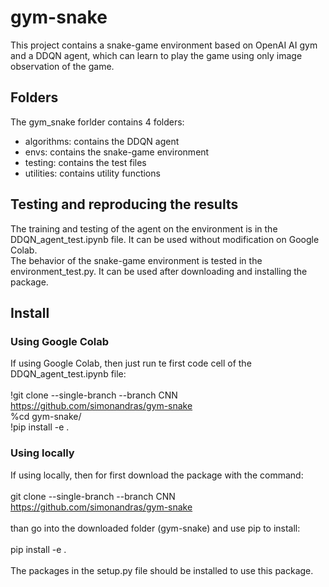 # gym-snake

This project contains a snake-game environment based on OpenAI AI gym and a DDQN agent, which can learn to play the game using only image observation of the game.

## Folders
The gym_snake forlder contains 4 folders: <br>
- algorithms: contains the DDQN agent
- envs: contains the snake-game environment
- testing: contains the test files
- utilities: contains utility functions

## Testing and reproducing the results

The training and testing of the agent on the environment is in the DDQN_agent_test.ipynb file. It can be used without modification on Google Colab. <br>
The behavior of the snake-game environment is tested in the environment_test.py. It can be used after downloading and installing the package.

## Install

### Using Google Colab

If using Google Colab, then just run te first code cell of the DDQN_agent_test.ipynb file: <br> <br>
!git clone --single-branch --branch CNN https://github.com/simonandras/gym-snake <br>
%cd gym-snake/ <br>
!pip install -e . <br>

### Using locally

If using locally, then for first download the package with the command: <br> <br>
git clone --single-branch --branch CNN https://github.com/simonandras/gym-snake <br> <br>
than go into the downloaded folder (gym-snake) and use pip to install: <br> <br>
pip install -e . <br> <br>
The packages in the setup.py file should be installed to use this package.
